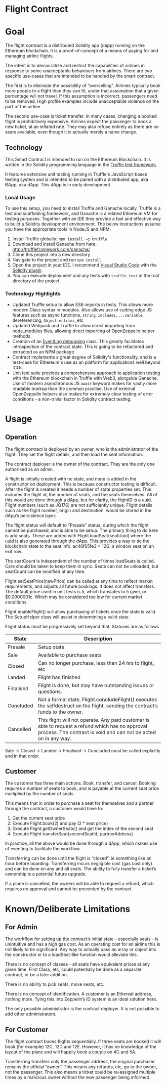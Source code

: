 # Flight Contract

# Goal

The flight contract is a distributed Solidity app (dapp) running on the Ethereum blockchain. It is a proof-of-concept of a means of paying for and managing airline flights.

The intent is to democratize and restrict the capabilities of airlines in response to some unacceptable behaviours from airlines. There are two specific use-cases that are intended to be handled by the smart contract. 

The first is to eliminate the possibility of “overselling”. Airlines typically book more people to a flight than they can fit, under that assumption that a given percentage will not travel. If this assumption is incorrect, passengers need to be removed. High profile examples include unacceptable violence on the part of the airline. 

The second use-case is ticket transfer. In many cases, changing a booked flight is prohibitively expensive. Airlines expect the passenger to book a new ticket, at an inflated rate. They may also refuse entirely as there are no seats available, even though it is actually merely a name change.

## Technology

This Smart Contract is intended to run on the Ethereum Blockchain. It is written in the Solidity programming language in the [Truffle test framework](http://truffleframework.com/).

It features extensive unit testing running in Truffle's JavaScript-based testing system and is intended to be paired with a distributed app, aka ÐApp, aka dApp. This dApp is in early development.

### Local Usage

To use this setup, you need to install Truffle and Ganache locally. Truffle is a test and scaffolding framework, and Ganache is a related Ethereum VM for testing purposes. Together with an IDE they provide a fast and effective way to build a Solidity development environment. The below instructions assume you have the appropriate tools in NodeJS and NPM.

1. Install Truffle globally: `npm install -g truffle`
2. Download and install Ganache from here: http://truffleframework.com/ganache/
3. Clone this project into a new directory
4. Navigate to the project and run `npm install`
5. Open the project in your IDE. I recommend [Visual Studio Code](https://code.visualstudio.com/) with the [Solidity plugin](https://github.com/juanfranblanco/vscode-solidity).
6. You can execute deployment and any tests with `truffle test` in the root directory of the project.

### Technology Highlights

* Updated Truffle setup to allow ES6 imports in tests. This allows more modern Class syntax in modules. Also allows use of cutting edge JS features such as async functions, `string.includes`, `...variable`, dereferencing, `Object.entries`, etc 
* Updated Webpack and Truffle to allow direct importing from node_modules files, allowing direct importing of OpenZeppelin helper methods.
* Creation of an [EventLog debugging](https://github.com/smallbatch-apps/fairline-contract/blob/master/test/helpers/DebugEvents.js) class. This greatly facilitates introspection of the contract state. This is going to be refactored and extracted as an NPM package.
* Contract implements a great degree of Solidity's functionality, and is a test-case for Ethereum's use as an platform for applications well beyond ICOs.
* Unit test suite provides a comprehensive approach to application testing with the Ethereum blockchain in Truffle with Web3, alongside Ganache. Use of modern asynchronous JS `await` keyword makes for vastly more readable markup than the common practise. Use of external OpenZeppelin helpers also makes for extremely clear testing of error conditions - a non-trivial factor in Solidity contract testing.

# Usage

## Operation
The flight contract is deployed by an owner, who is the administrator of the flight. They set the flight details, and then load the seat information.

The contract deployer is the owner of the contract. They are the only one authorised as an admin. 

A flight is initially created with no state, and none is added in the constructor on deployment. This is because constructor testing is difficult. After the flight is created it needs a number of state properties set. This includes the flight id, the number of seats, and the seats themselves. All of this would are done through a dApp, but for clarity, the flightID is a uuid. Flight numbers (such as JQ176) are not sufficiently unique.  Flight details such as the flight number, origin and destination, would be stored in the dApp’s persistence layer.

The flight status will default to “Presale” status, during which the flight cannot be purchased, and is able to be setup. The primary thing to do here is add seats. These are added with Flight.loadSeat(seatUuid) where the uuid is also generated through the dApp. This provides a way to tie the blockchain state to the seat info: ac46f65fe3 = 12G, a window seat on an exit row.

The seatCount is independent of the number of times loadSeats is called. Care should be taken to keep them in sync. Seats can not be unloaded, but seatCount can be modified at any time.

Flight.setSeatPrice(newPrice) can be called at any time to reflect market requirements, and adjusts all future bookings. It does not affect transfers. The default price used in unit tests is 5, which translates to 5 gwei, or $0.0000001c. Which may be considered too low for current market conditions.

Flight.enableFlight() will allow purchasing of tickets once the state is valid. The SetupHelper class will assist in determining a valid state.

Flight status must be progressively set beyond that.  Statuses are as follows

| State | Description |
| --- | --- |
| Presale | Setup state |
| Sale | Available to purchase seats |
| Closed | Can no longer purchase, less than 24 hrs to flight, etc |
| Landed | Flight has finished |
| Finalised | Flight is done, but may have outstanding issues or questions.|
| Concluded | Not a formal state, Flight.concludeFlight() executes the selfdestruct on the flight, sending the contract’s funds to the owner. |
| Cancelled  | This flight will not operate. Any paid customer is able to request a refund which has no approval process. The contract is void and can not be acted on in any way. |

Sale → Closed → Landed → Finalised → Concluded must be called explicitly and in that order.

## Customer

The customer has three main actions. Book, transfer, and cancel. Booking requires a number of seats to book, and is payable at the current seat price multiplied by the number of seats. 

This means that in order to purchase a seat for themselves and a partner through the contract, a customer would have to:

1. Get the current seat price
1. Execute Flight.book(2) and pay (2 * seat price)
1. Execute Flight.getOwnerSeats() and get the index of the second seat
1. Execute Flight.transferSeat(secondSeatId, partnerAddress)

In practice, all the above would be done through a dApp, which makes use of eventing to facilitate the workflow.

Transferring can be done until the flight is “closed”, ie something like an hour before boarding. Transferring incurs negligible cost (gas cost only) and can be done on any and all seats.  The ability to fully transfer a ticket’s ownership is a potential future upgrade.

If a plane is cancelled, the owners will be able to request a refund, which requires no approval and cannot be prevented by the contract.

# Known/Deliberate Limitations

## For Admin
The workflow for setting up the contract’s initial state - especially seats - is unintuitive and has a high gas cost. As an operating cost for an airline this is not likely to be significant. Any way to actually pass an array or object into the constructor or to a loadSeat-like function would alleviate this.

There is no concept of classes - all seats have equivalent prices at any given time. First Class, etc, could potentially be done as a separate contract, or be a later addition.

There is no ability to pick seats, move seats, etc.

There is no concept of identification. A customer is an Ethereal address, nothing more. Tying this into Zeppelin’s ID system is an ideal solution here.

The only possible administrator is the contract deployer. It is not possible to add other administrators.

## For Customer
The flight contract books flights sequentially. If three seats are booked it will book (for example) 12C, 12D and 12E. However, it has no knowledge of the layout of the plane and will happily book a couple on 4G and 5A.

Transferring transfers only the passenger address, the original purchaser remains the official “owner”. This means any refunds, etc, go to the owner, not the passenger. This also means a ticket could be re-assigned multiple times by a malicious owner without the new passenger being informed.
